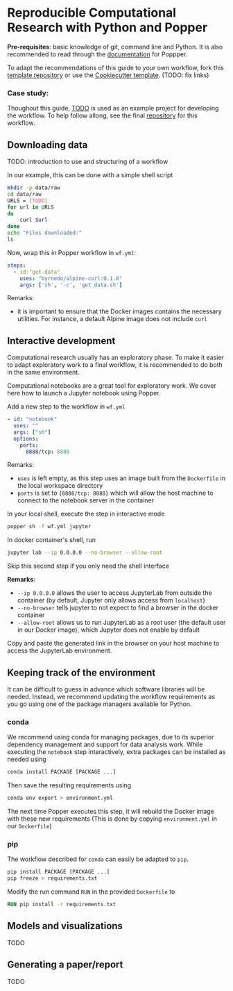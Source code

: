 # Reproducible Computational Research with Python and Popper

**Pre-requisites**: basic knowledge of git, command line and Python. It is also 
recommended to read through the 
[documentation](https://popper.readthedocs.io/en/latest/sections/getting_started.html)
for Poppper. 

To adapt the recommendations of this guide to your own workflow, fork this 
[template repository]() or use the [Cookiecutter template](). (TODO: fix links)

### Case study:

Thoughout this guide, [TODO]() is used as an example project for developing the workflow.
To help follow allong, see the final [repository]() for this workflow.

## Downloading data

TODO: introduction to use and structuring of a workflow

In our example, this can be done with a simple shell script

```sh
mkdir -p data/raw
cd data/raw
URLS = [TODO]
for url in URLS
do 
    curl $url
done
echo "Files downloaded:"
ls 
```
Now, wrap this in Popper workflow in `wf.yml`:
```yaml
steps:
  - id:"get-data"
    uses: "byrnedo/alpine-curl:0.1.8"
    args: ['sh', '-c', 'get_data.sh']
```
Remarks:
- it is important to ensure that the Docker images contains the necessary utilities. 
For instance, a default Alpine image does not include `curl` 


## Interactive development

Computational research usually has an exploratory phase.
To make it easier to adapt exploratory work to a final workflow, it is recommended 
to do both in the same environment.

Computational notebooks are a great tool for exploratory work. We cover here how to 
launch a Jupyter notebook using Popper.

Add a new step to the workflow in `wf.yml`
```yml
- id: "notebook"
  uses: ""
  args: ["sh"] 
  options: 
    ports: 
      8888/tcp: 8888
```
Remarks:
- `uses` is left empty, as this step uses an image built from the `Dockerfile` in the local workspace directory
- `ports` is set to `{8888/tcp: 8888}` which will allow the host machine to connect to the notebook server in the container

In your local shell, execute the step in interactive mode
```sh
popper sh -f wf.yml jupyter
```
In docker container's shell, run
```sh
jupyter lab --ip 0.0.0.0 --no-browser --allow-root 
```
Skip this second step if you only need the shell interface

**Remarks**:
- `--ip 0.0.0.0` allows the user to access JupyterLab from outside the container (by default, 
Jupyter only allows access from `localhost`)
- `--no-browser` tells jupyter to not expect to find a browser in the docker container
- `--allow-root` allows us to run JupyterLab as a root user (the default user in our Docker
image), which Jupyter does not enable by default

Copy and paste the generated link in the browser on your host machine to access the JupyterLab 
environment.



## Keeping track of the environment

It can be difficult to guess in advance which software libraries will be needed. 
Instead, we recommend updating the workflow requirements as you go using one of 
the package managers available for Python.

### conda
 
We recommend using conda for managing packages, due to its superior dependency 
management and support for data analysis work. 
While executing the `notebook` step interactively, extra packages can be installed as
needed using 
```bash
conda install PACKAGE [PACKAGE ...]
```
Then save the resulting requirements using 
``` bash
conda env export > environment.yml
```
The next time Popper executes this step, it will rebuild the Docker image with
these new requirements (This is done by copying `environment.yml` in our `Dockerfile`)

### pip

The workflow described for `conda` can easily be adapted to `pip`. 

```bash
pip install PACKAGE [PACKAGE ...]
pip freeze > requirements.txt
```
Modify the run command `RUN` in the provided `Dockerfile` to
```dockerfile
RUN pip install -r requirements.txt
```

## Models and visualizations

TODO

## Generating a paper/report

TODO
